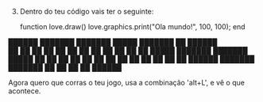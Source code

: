     
3. Dentro do teu código vais ter o seguinte: 

     function love.draw()
        love.graphics.print("Ola mundo!", 100, 100);
	end

██████  ███████ ███████  █████  ███████ ██  ██████  
██   ██ ██      ██      ██   ██ ██      ██ ██    ██
██   ██ █████   ███████ ███████ █████   ██ ██    ██
██   ██ ██           ██ ██   ██ ██      ██ ██    ██
██████  ███████ ███████ ██   ██ ██      ██  ██████

Agora quero que corras o teu jogo, usa a combinação 'alt+L', e vê o que acontece.
